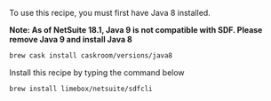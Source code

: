 To use this recipe, you must first have Java 8 installed.

**Note: As of NetSuite 18.1, Java 9 is not compatible with SDF. Please remove Java 9 and install Java 8**
```bash
brew cask install caskroom/versions/java8
```

Install this recipe by typing the command below
```bash
brew install limebox/netsuite/sdfcli
```
